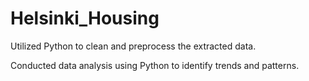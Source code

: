 # Helsinki_Housing


Utilized Python to clean and preprocess the extracted data.

Conducted data analysis using Python to identify trends and patterns.
